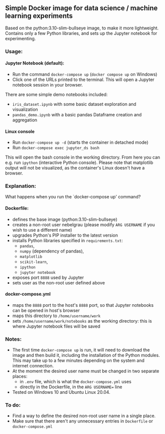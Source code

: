 ## Simple Docker image for data science / machine learning experiments

Based on the python:3.10-slim-bullseye image, to make it more lightweight. Contains only a few Python libraries, and sets up the Jupyter notebook for experimenting.

### Usage:

#### Jupyter Notebook (default):

* Run the command `docker-compose up` (`docker compose up` on Windows) 
* Click one of the URLs printed to the terminal. This will open a Jupyter notebook session in your browser.

There are some simple demo notebooks included: 
* `iris_dataset.ipynb` with some basic dataset exploration and visualization
* `pandas_demo.ipynb` with a basic pandas Dataframe creation and aggregation

#### Linux console

* Run `docker-compose up -d` (starts the container in detached mode)
* Run `docker-compose exec jupyter_ds bash` 

This will open the bash console in the working directory. From here you can e.g. run `ipython` (interactive Python console). Please note that matplotlib output will not be visualized, as the container's Linux doesn't have a browser.


### Explanation:

What happens when you run the `docker-compose up' command?

#### Dockerfile:

* defines the base image (python:3.10-slim-bullseye)
* creates a non-root user nebelgrau (please modify `ARG USERNAME` if you wish to use a different name)
* upgrades Python's PIP installer to the latest version
* installs Python libraries specified in `requirements.txt`: 
  * `pandas`, 
  * `numpy` (dependency of pandas), 
  * `matplotlib`
  * `scikit-learn`, 
  * `ipython` 
  * `jupyter notebook`
* exposes port `8888` used by Jupyter
* sets user as the non-root user defined above

#### docker-compose.yml

* maps the `8888` port to the host's `8888` port, so that Jupyter notebooks can be opened in host's browser
* maps this directory to `/home/username/work`
* sets `/home/username/work/notebooks` as the working directory: this is where Jupyter notebook files will be saved

### Notes:

* The first time `docker-compose up` is run, it will need to download the image and then build it, including the installation of the Python modules. This may take up to a few minutes depending on the system and internet connection.
* At the moment the desired user name must be changed in two separate places: 
  * in `.env` file, which is what the `docker-compose.yml` uses
  * directly in the Dockerfile, in the `ARG USERNAME=` line
* Tested on Windows 10 and Ubuntu Linux 20.04.

### To do:

* Find a way to define the desired non-root user name in a single place.
* Make sure that there aren't any unnecessary entries in `Dockerfile` or `docker-compose.yml`